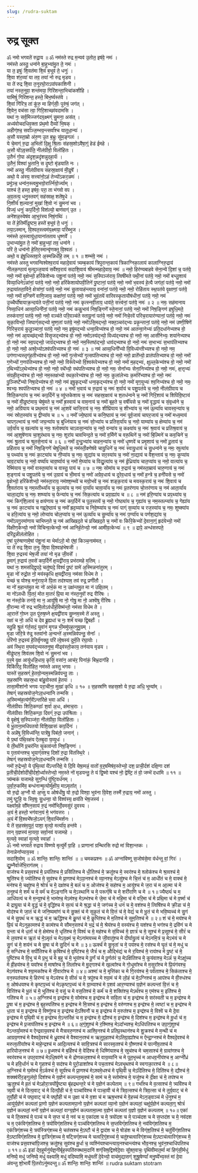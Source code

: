 ```yaml
---
slug: /rudra-suktam
---
```


#  रुद्र सूक्त 
ॐ नमो भगवते॑ रुद्रा॒य ॥ ॐ नम॑स्ते रुद्र म॒न्यव॑ उ॒तोत॒ इष॑वे॒ नमः॑ ।<br /> नम॑स्ते अस्तु॒ धन्व॑ने बा॒हुभ्या॑मु॒त ते॒ नमः॑ ।<br /> या त॒ इषुः॑ शि॒वत॑मा शि॒वं ब॒भूव॑ ते॒ धनुः॑ ।<br /> शि॒वा श॑र॒व्या॑ या तव॒ तया॑ नो रुद्र मृडय ।<br /> या ते॑ रुद्र शि॒वा त॒नूरघो॒राऽपा॑पकाशिनी ।<br /> तया॑ नस्त॒नुवा॒ शन्त॑मया॒ गिरि॑शन्ता॒भिचा॑कशीहि ।<br /> यामिषुं॑ गिरिशन्त॒ हस्ते॒ बिभ॒र्ष्यस्त॑वे ।<br /> शि॒वां गि॑रित्र॒ तां कु॑रु॒ मा हिग्ं॑सीः॒ पुरु॑षं॒ जग॑त् ।<br /> शि॒वेन॒ वच॑सा त्वा॒ गिरि॒शाच्छा॑वदामसि ।<br /> यथा॑ नः॒ सर्व॒मिज्जग॑दय॒क्ष्मग्ं सु॒मना॒ अस॑त् ।<br /> अध्य॑वोचदधिव॒क्ता प्र॑थ॒मो दैव्यो॑ भि॒षक् ।<br /> अहीग्॑श्च॒ सर्वा᳚ञ्ज॒म्भय॒न्त्सर्वा᳚श्च यातुधा॒न्यः॑ ।<br /> अ॒सौ यस्ता॒म्रो अ॑रु॒ण उ॒त ब॒भ्रुः सु॑म॒ङ्गलः॑ ।<br /> ये चे॒माग्ं रु॒द्रा अ॒भितो॑ दि॒क्षु श्रि॒ताः स॑हस्र॒शोऽवै॑षा॒ग्ं॒ हेड॑ ईमहे ।<br /> अ॒सौ यो॑ऽव॒सर्प॑ति॒ नील॑ग्रीवो॒ विलो॑हितः ।<br /> उ॒तैनं॑ गो॒पा अ॑दृश॒न्नदृ॑शन्नुदहा॒र्यः॑ ।<br /> उ॒तैनं॒ विश्वा॑ भू॒तानि॒ स दृ॒ष्टो मृ॑डयाति नः ।<br /> नमो॑ अस्तु॒ नील॑ग्रीवाय सहस्रा॒क्षाय॑ मी॒ढुषे᳚ ।<br /> अथो॒ ये अ॑स्य॒ सत्त्वा॑नो॒ऽहं तेभ्यो॑ऽकर॒न्नमः॑ ।<br /> प्रमु॑ञ्च॒ धन्व॑न॒स्त्वमु॒भयो॒रार्त्नि॑यो॒र्ज्याम् ।<br /> याश्च॑ ते॒ हस्त॒ इष॑वः॒ परा॒ ता भ॑गवो वप ।<br /> अ॒व॒तत्य॒ धनु॒स्तवग्ं सह॑स्राक्ष॒ शते॑षुधे ।<br /> नि॒शीर्य॑ श॒ल्यानां॒ मुखा॑ शि॒वो नः॑ सु॒मना॑ भव ।<br /> विज्यं॒ धनुः॑ कप॒र्दिनो॒ विश॑ल्यो॒ बाण॑वाग्ं उ॒त ।<br /> अने॑शन्न॒स्येष॑व आ॒भुर॑स्य निषं॒गथिः॑ ।<br /> या ते॑ हे॒तिर्मी॑ढुष्टम॒ हस्ते॑ ब॒भूव॑ ते॒ धनुः॑ ।<br /> तया॒ऽस्मान्, वि॒श्वत॒स्त्वम॑य॒क्ष्मया॒ परि॑ब्भुज ।<br /> नम॑स्ते अ॒स्त्वायु॑धा॒याना॑तताय धृ॒ष्णवे᳚ ।<br /> उ॒भाभ्या॑मु॒त ते॒ नमो॑ बा॒हुभ्यां॒ तव॒ धन्व॑ने ।<br /> परि॑ ते॒ धन्व॑नो हे॒तिर॒स्मान्वृ॑णक्तु वि॒श्वतः॑ ।<br /> अथो॒ य इ॑षु॒धिस्तवा॒रे अ॒स्मन्निधे॑हि॒ तम् ॥ १ ॥ शम्भ॑वे॒ नमः॑ ।<br /> नम॑स्ते अस्तु भगवन्विश्वेश्व॒राय॑ महादे॒वाय॑ त्र्यम्ब॒काय॑ त्रिपुरान्त॒काय॑ त्रिकाग्निका॒लाय॑ कालाग्निरु॒द्राय॑ नीलक॒ण्ठाय॑ मृत्युञ्ज॒याय॑ सर्वेश्व॒राय॑ सदाशि॒वाय॑ श्रीमन्महादे॒वाय॒ नमः॑ ॥ नमो॒ हिर॑ण्यबाहवे सेना॒न्ये॑ दि॒शां च॒ पत॑ये॒ नमो॒ नमो॑ वृ॒क्षेभ्यो॒ हरि॑केशेभ्यः पशू॒नां पत॑ये॒ नमो॒ नमः॑ स॒स्पिञ्ज॑राय॒ त्विषी॑मते पथी॒नां पत॑ये॒ नमो॒ नमो॑ बभ्लु॒शाय॑ विव्या॒धिनेऽन्ना॑नां॒ पत॑ये॒ नमो॒ नमो॒ हरि॑केशायोपवी॒तिने॑ पु॒ष्टानां॒ पत॑ये॒ नमो॒ नमो॑ भ॒वस्य॑ हे॒त्यै जग॑तां॒ पत॑ये॒ नमो॒ नमो॑ रु॒द्राया॑तता॒विने॒ क्षेत्रा॑णां॒ पत॑ये॒ नमो॒ नमः॑ सू॒तायाह॑न्त्याय॒ वना॑नां॒ पत॑ये॒ नमो॒ नमो॒ रोहि॑ताय स्थ॒पत॑ये वृ॒क्षाणां॒ पत॑ये॒ नमो॒ नमो॑ म॒न्त्रिणे॑ वाणि॒जाय॒ कक्षा॑णां॒ पत॑ये॒ नमो॒ नमो॑ भुवं॒तये॑ वारिवस्कृ॒तायौष॑धीनां॒ पत॑ये॒ नमो॒ नम॑ उ॒च्चैर्घो॑षायाक्र॒न्दय॑ते पत्ती॒नां पत॑ये॒ नमो॒ नमः॑ कृत्स्नवी॒ताय॒ धाव॑ते॒ सत्त्व॑नां॒ पत॑ये॒ नमः॑ ॥ २ ॥ नमः॒ सह॑मानाय निव्या॒धिन॑ आव्या॒धिनी॑नां॒ पत॑ये॒ नमो॒ नमः॑ ककु॒भाय॑ निष॒ङ्गिणे᳚ स्ते॒नानां॒ पत॑ये॒ नमो॒ नमो॑ निष॒ङ्गिण॑ इषुधि॒मते॒ तस्क॑राणां॒ पत॑ये॒ नमो॒ नमो॒ वञ्च॑ते परि॒वञ्च॑ते स्तायू॒नां पत॑ये॒ नमो॒ नमो॑ निचे॒रवे॑ परिच॒रायार॑ण्यानां॒ पत॑ये॒ नमो॒ नमः॑ सृका॒विभ्यो॒ जिघाग्ं॑सद्भ्यो मुष्ण॒तां पत॑ये॒ नमो॒ नमो॑ऽसि॒मद्भ्यो॒ नक्त॒ञ्चर॑द्भ्यः प्रकृ॒न्तानां॒ पत॑ये॒ नमो॒ नम॑ उष्णी॒षिणे॑ गिरिच॒राय॑ कुलु॒ञ्चानां॒ पत॑ये॒ नमो॒ नम॒ इषु॑मद्भ्यो धन्वा॒विभ्य॑श्च वो॒ नमो॒ नम॑ आतन्वा॒नेभ्यः॑ प्रति॒दधा॑नेभ्यश्च वो॒ नमो॒ नम॑ आ॒यच्छ॑द्भ्यो विसृ॒जद्भ्य॑श्च वो॒ नमो॒ नमोऽस्य॑द्भ्यो॒ विध्य॑द्भ्यश्च वो॒ नमो॒ नम॒ आसी॑नेभ्यः॒ शया॑नेभ्यश्च वो॒ नमो॒ नमः॑ स्व॒पद्भ्यो॒ जाग्र॑द्भ्यश्च वो॒ नमो॒ नम॒स्तिष्ठ॑द्भ्यो॒ धाव॑द्भ्यश्च वो॒ नमो॒ नमः॑ स॒भाभ्यः॑ स॒भाप॑तिभ्यश्च वो॒ नमो॒ नमो॒ अश्वे॒भ्योऽश्व॑पतिभ्यश्च वो॒ नमः॑ ॥ ३ ॥ नम॑ आव्य॒धिनी᳚भ्यो वि॒विध्य॑न्तीभ्यश्च वो॒ नमो॒ नम॒ उग॑णाभ्यस्तृग्ंह॒तीभ्य॑श्च वो॒ नमो॒ नमो॑ गृ॒त्सेभ्यो॑ गृ॒त्सप॑तिभ्यश्च वो॒ नमो॒ नमो॒ व्राते᳚भ्यो॒ व्रात॑पतिभ्यश्च वो॒ नमो॒ नमो॑ ग॒णेभ्यो॑ ग॒णप॑तिभ्यश्च वो॒ नमो॒ नमो॒ विरू॑पेभ्यो वि॒श्वरू॑पेभ्यश्च वो॒ नमो॒ नमो॑ म॒हद्भ्यः॑, क्षुल्ल॒केभ्य॑श्च वो॒ नमो॒ नमो॑ र॒थिभ्यो॑ऽर॒थेभ्य॑श्च वो॒ नमो॒ नमो॒ रथे᳚भ्यो॒ रथ॑पतिभ्यश्च वो॒ नमो॒ नमः॒ सेना᳚भ्यः सेना॒निभ्य॑श्च वो॒ नमो॒ नमः॑, क्ष॒त्तृभ्यः॑ संग्रही॒तृभ्य॑श्च वो॒ नमो॒ नम॒स्तक्ष॑भ्यो रथका॒रेभ्य॑श्च वो॒ नमो॒ नमः॒ कुला॑लेभ्यः क॒र्मारे᳚भ्यश्च वो॒ नमो॒ नमः॑ पु॒ञ्जिष्टे᳚भ्यो निषा॒देभ्य॑श्च वो॒ नमो॒ नम॑ इषु॒कृद्भ्यो॑ धन्व॒कृद्भ्य॑श्च वो॒ नमो॒ नमो॑ मृग॒युभ्यः॑ श्व॒निभ्य॑श्च वो॒ नमो॒ नमः॒ श्वभ्यः॒ श्वप॑तिभ्यश्च वो॒ नमः॑ ॥ ४ ॥ नमो॑ भ॒वाय॑ च रु॒द्राय॑ च॒ नमः॑ श॒र्वाय॑ च पशु॒पत॑ये च॒ नमो॒ नील॑ग्रीवाय च शिति॒कण्ठा॑य च॒ नमः॑ कप॒र्दिने॑ च॒ व्यु॑प्तकेशाय च॒ नमः॑ सहस्रा॒क्षाय॑ च श॒तध॑न्वने च॒ नमो॑ गिरि॒शाय॑ च शिपिवि॒ष्टाय॑ च॒ नमो॑ मी॒ढुष्ट॑माय॒ चेषु॑मते च॒ नमो᳚ ह्र॒स्वाय॑ च वाम॒नाय॑ च॒ नमो॑ बृह॒ते च॒ वर्षी॑यसे च॒ नमो॑ वृ॒द्धाय॑ च सं॒वृध्व॑ने च॒ नमो॒ अग्रि॑याय च प्रथ॒माय॑ च॒ नम॑ आ॒शवे॑ चाजि॒राय॑ च॒ नमः॒ शीघ्रि॑याय च॒ शीभ्या॑य च॒ नम॑ ऊ॒र्म्या॑य चावस्व॒न्या॑य च॒ नमः॑ स्रोत॒स्या॑य च॒ द्वीप्या॑य च ॥ ५ ॥ नमो᳚ ज्ये॒ष्ठाय॑ च कनि॒ष्ठाय॑ च॒ नमः॑ पूर्व॒जाय॑ चापर॒जाय॑ च॒ नमो॑ मध्य॒माय॑ चापग॒ल्भाय॑ च॒ नमो॑ जघ॒न्या॑य च॒ बुध्नि॑याय च॒ नमः॑ सो॒भ्या॑य च प्रतिस॒र्या॑य च॒ नमो॒ याम्या॑य च॒ क्षेम्या॑य च॒ नम॑ उर्व॒र्या॑य च॒ खल्या॑य च॒ नमः॒ श्लोक्या॑य चाऽवसा॒न्या॑य च॒ नमो॒ वन्या॑य च॒ कक्ष्या॑य च॒ नमः॑ श्र॒वाय॑ च प्रतिश्र॒वाय॑ च॒ नम॑ आ॒शुषे॑णाय चा॒शुर॑थाय च॒ नमः॒ शूरा॑य चावभिन्द॒ते च॒ नमो॑ व॒र्मिणे॑ च वरू॒थिने॑ च॒ नमो॑ बि॒ल्मिने॑ च कव॒चिने॑ च॒ नमः॑ श्रु॒ताय॑ च श्रुतसे॒नाय॑ च ॥ ६ ॥ नमो॑ दुन्दु॒भ्या॑य चाहन॒न्या॑य च॒ नमो॑ धृ॒ष्णवे॑ च प्रमृ॒शाय॑ च॒ नमो॑ दू॒ताय॑ च॒ प्रहि॑ताय च॒ नमो॑ निष॒ङ्गिणे॑ चेषुधि॒मते॑ च॒ नम॑स्ती॒क्ष्णेष॑वे चायु॒धिने॑ च॒ नमः॑ स्वायु॒धाय॑ च सु॒धन्व॑ने च॒ नमः॒ स्रुत्या॑य च॒ पथ्या॑य च॒ नमः॑ का॒ट्या॑य च नी॒प्या॑य च॒ नमः॒ सूद्या॑य च सर॒स्या॑य च॒ नमो॑ ना॒द्याय॑ च वैश॒न्ताय॑ च॒ नमः॒ कूप्या॑य चाव॒ट्या॑य च॒ नमो॒ वर्ष्या॑य चाव॒र्ष्याय॑ च॒ नमो॑ मे॒घ्या॑य च विद्यु॒त्या॑य च॒ नम॑ ई॒ध्रिया॑य चात॒प्या॑य च॒ नमो॒ वात्या॑य च॒ रेष्मि॑याय च॒ नमो॑ वास्त॒व्या॑य च वास्तु॒ पाय॑ च ॥ ७ ॥ नमः॒ सोमा॑य च रु॒द्राय॑ च॒ नम॑स्ता॒म्राय॑ चारु॒णाय॑ च॒ नमः॑ श॒ङ्गाय॑ च पशु॒पत॑ये च॒ नम॑ उ॒ग्राय॑ च भी॒माय॑ च॒ नमो॑ अग्रेव॒धाय॑ च दूरेव॒धाय॑ च॒ नमो॑ ह॒न्त्रे च॒ हनी॑यसे च॒ नमो॑ वृ॒क्षेभ्यो॒ हरि॑केशेभ्यो॒ नम॑स्ता॒राय॒ नम॑श्श॒म्भवे॑ च मयो॒भवे॑ च॒ नमः॑ शङ्क॒राय॑ च मयस्क॒राय॑ च॒ नमः॑ शि॒वाय॑ च शि॒वत॑राय च॒ नम॒स्तीर्थ्या॑य च॒ कूल्या॑य च॒ नमः॑ पा॒र्या॑य चावा॒र्या॑य च॒ नमः॑ प्र॒तर॑णाय चो॒त्तर॑णाय च॒ नम॑ आता॒र्या॑य चाला॒द्या॑य च॒ नमः॒ शष्प्या॑य च॒ फेन्या॑य च॒ नमः॑ सिक॒त्या॑य च प्रवा॒ह्या॑य च ॥ ८ ॥ नम॑ इरि॒ण्या॑य च प्रप॒थ्या॑य च॒ नमः॑ किग्ंशि॒लाय॑ च॒ क्षय॑णाय च॒ नमः॑ कप॒र्दिने॑ च पुल॒स्तये॑ च॒ नमो॒ गोष्ठ्या॑य च॒ गृह्या॑य च॒ नम॒स्तल्प्या॑य च॒ गेह्या॑य च॒ नमः॑ का॒ट्या॑य च गह्वरे॒ष्ठाय॑ च॒ नमो᳚ ह्रद॒य्या॑य च निवे॒ष्प्या॑य च॒ नमः॑ पाग्ं स॒व्या॑य च रज॒स्या॑य च॒ नमः॒ शुष्क्या॑य च हरि॒त्या॑य च॒ नमो॒ लोप्या॑य चोल॒प्या॑य च॒ नम॑ ऊ॒र्व्या॑य च सू॒र्म्या॑य च॒ नमः॑ प॒र्ण्या॑य च पर्णश॒द्या॑य च॒ नमो॑ऽपगु॒रमा॑णाय चाभिघ्न॒ते च॒ नम॑ आख्खिद॒ते च॑ प्रख्खिद॒ते च॒ नमो॑ वः किरि॒केभ्यो॑ दे॒वाना॒ग्ं॒ हृद॑येभ्यो॒ नमो॑ विक्षीण॒केभ्यो॒ नमो॑ विचिन्व॒त्केभ्यो॒ नम॑ आनिर्ह॒तेभ्यो॒ नम॑ आमीव॒त्केभ्यः॑ ॥ ९ ॥ द्रापे॒ अन्ध॑सस्पते॒ दरि॑द्र॒न्नील॑लोहित ।<br /> ए॒षां पुरु॑षाणामे॒षां प॑शू॒नां मा भेर्माऽरो॒ मो ए॑षां॒ किञ्च॒नाम॑मत् ।<br /> या ते॑ रुद्र शि॒वा त॒नूः शि॒वा वि॒श्वाह॑भेषजी ।<br /> शि॒वा रु॒द्रस्य॑ भेष॒जी तया॑ नो मृड जी॒वसे᳚ ।<br /> इ॒माग्ं रु॒द्राय॑ त॒वसे॑ कप॒र्दिने᳚ क्ष॒यद्वी॑राय॒ प्रभ॑रामहे म॒तिम् ।<br /> यथा॑ नः॒ शमस॑द्द्वि॒पदे॒ चतु॑ष्पदे॒ विश्वं॑ पु॒ष्टं ग्रामे॑ अ॒स्मिन्नना॑तुरम् ।<br /> मृ॒डा नो॑ रुद्रो॒त नो॒ मय॑स्कृधि क्ष॒यद्वी॑राय॒ नम॑सा विधेम ते ।<br /> यच्छं च॒ योश्च॒ मनु॑राय॒जे पि॒ता तद॑श्याम॒ तव॑ रुद्र॒ प्रणी॑तौ ।<br /> मा नो॑ म॒हान्त॑मु॒त मा नो॑ अर्भ॒कं मा न॒ उक्ष॑न्तमु॒त मा न॑ उक्षि॒तम् ।<br /> मा नो॑ऽवधीः पि॒तरं॒ मोत मा॒तरं॑ प्रि॒या मा न॑स्त॒नुवो॑ रुद्र रीरिषः ।<br /> मा न॑स्तो॒के तन॑ये॒ मा न॒ आयु॑षि॒ मा नो॒ गोषु॒ मा नो॒ अश्वे॑षु रीरिषः ।<br /> वी॒रान्मा नो॑ रुद्र भामि॒तोऽव॑धीर्ह॒विष्म॑न्तो॒ नम॑सा विधेम ते ।<br /> आ॒रात्ते॑ गो॒घ्न उ॒त पू॑रुष॒घ्ने क्ष॒यद्वी॑राय सु॒म्नम॒स्मे ते॑ अस्तु ।<br /> रक्षा॑ च नो॒ अधि॑ च देव ब्रू॒ह्यधा॑ च नः॒ शर्म॑ यच्छ द्वि॒बर्हाः᳚ ।<br /> स्तु॒हि श्रु॒तं ग॑र्त॒सदं॒ युवा॑नं मृ॒गन्न भी॒ममु॑पह॒त्नुमु॒ग्रम् ।<br /> मृ॒डा ज॑रि॒त्रे रु॑द्र॒ स्तवा॑नो अ॒न्यन्ते॑ अ॒स्मन्निव॑पन्तु॒ सेनाः᳚ ।<br /> परि॑णो रु॒द्रस्य॑ हे॒तिर्वृ॑णक्तु॒ परि॑ त्वे॒षस्य॑ दुर्म॒ति र॑घा॒योः ।<br /> अव॑ स्थि॒रा म॒घव॑द्भ्यस्तनुष्व॒ मीढ्व॑स्तो॒काय॒ तन॑याय मृडय ।<br /> मीढु॑ष्टम॒ शिव॑तम शि॒वो नः॑ सु॒मना॑ भव ।<br /> प॒र॒मे वृ॒क्ष आयु॑धन्नि॒धाय॒ कृत्तिं॒ वसा॑न॒ आच॑र॒ पिना॑कं॒ बिभ्र॒दाग॑हि ।<br /> विकि॑रिद॒ विलो॑हित॒ नम॑स्ते अस्तु भगवः ।<br /> यास्ते॑ स॒हस्रग्ं॑ हे॒तयो॒न्यम॒स्मन्निव॑पन्तु॒ ताः ।<br /> स॒हस्रा॑णि सहस्र॒धा बा॑हु॒वोस्तव॑ हे॒तयः॑ ।<br /> तासा॒मीशा॑नो भगवः परा॒चीना॒ मुखा॑ कृधि ॥ १० ॥ स॒हस्रा॑णि सहस्र॒शो ये रु॒द्रा अधि॒ भूम्या᳚म् ।<br /> तेषाग्ं॑ सहस्रयोज॒नेऽव॒धन्वा॑नि तन्मसि ।<br /> अ॒स्मिन्म॑ह॒त्य॑र्ण॒वे᳚ऽन्तरि॑क्षे भ॒वा अधि॑ ।<br /> नील॑ग्रीवाः शिति॒कण्ठाः᳚ श॒र्वा अ॒धः, क्ष॑माच॒राः ।<br /> नील॑ग्रीवाः शिति॒कण्ठा॒ दिवग्ं॑ रु॒द्रा उप॑श्रिताः ।<br /> ये वृ॒क्षेषु॑ स॒स्पिञ्ज॑रा॒ नील॑ग्रीवा॒ विलो॑हिताः ।<br /> ये भू॒ताना॒मधि॑पतयो विशि॒खासः॑ कप॒र्दिनः॑ ।<br /> ये अन्ने॑षु वि॒विध्य॑न्ति॒ पात्रे॑षु॒ पिब॑तो॒ जनान्॑ ।<br /> ये प॒थां प॑थि॒रक्ष॑य ऐलबृ॒दा य॒व्युधः॑ ।<br /> ये ती॒र्थानि॑ प्र॒चर॑न्ति सृ॒काव॑न्तो निष॒ङ्गिणः॑ ।<br /> य ए॒ताव॑न्तश्च॒ भूयाग्ं॑सश्च॒ दिशो॑ रु॒द्रा वि॑तस्थि॒रे ।<br /> तेषाग्ं॑ सहस्रयोज॒नेऽव॒धन्वा॑नि तन्मसि ।<br /> नमो॑ रु॒द्रेभ्यो॒ ये पृ॑थि॒व्यां ये᳚ऽन्तरि॑क्षे॒ ये दि॒वि येषा॒मन्नं॒ वातो॑ व॒र्॒षमिष॑व॒स्तेभ्यो॒ दश॒ प्राची॒र्दश॑ दक्षि॒णा दश॑ प्र॒तीची॒र्दशोदी॑ची॒र्दशो॒र्ध्वास्तेभ्यो॒ नम॒स्ते नो॑ मृडयन्तु॒ ते यं द्वि॒ष्मो यश्च॑ नो॒ द्वेष्टि॒ तं वो॒ जम्भे॑ दधामि ॥ ११ ॥ त्र्य॑म्बकं यजामहे सुग॒न्धिं पु॑ष्टि॒वर्ध॑नम् ।<br /> उ॒र्वा॒रु॒कमि॑व॒ बन्ध॑नान्मृ॒त्योर्मु॑क्षीय॒ माऽमृता᳚त् ।<br /> यो रु॒द्रो अ॒ग्नौ यो अ॒प्सु य ओष॑धीषु॒ यो रु॒द्रो विश्वा॒ भुव॑ना वि॒वेश॒ तस्मै॑ रु॒द्राय॒ नमो॑ अस्तु ।<br /> तमु॑ ष्टु॒हि॒ यः स्वि॒षुः सु॒धन्वा॒ यो विश्व॑स्य॒ क्षय॑ति भेष॒जस्य॑ ।<br /> यक्ष्वा᳚म॒हे सौ᳚मन॒साय॑ रु॒द्रं नमो᳚भिर्दे॒वमसु॑रं दुवस्य ।<br /> अ॒यं मे॒ हस्तो॒ भग॑वान॒यं मे॒ भग॑वत्तरः ।<br /> अ॒यं मे᳚ वि॒श्वभे᳚षजो॒ऽयग्ं शि॒वाभि॑मर्शनः ।<br /> ये ते॑ स॒हस्र॑म॒युतं॒ पाशा॒ मृत्यो॒ मर्त्या॑य॒ हन्त॑वे ।<br /> तान् य॒ज्ञस्य॑ मा॒यया॒ सर्वा॒नव॑ यजामहे ।<br /> मृ॒त्यवे॒ स्वाहा॑ मृ॒त्यवे॒ स्वाहा᳚ ।<br /> ॐ नमो भगवते रुद्राय विष्णवे मृत्यु॑र्मे पा॒हि ॥ प्राणानां ग्रन्थिरसि रुद्रो मा॑ विशा॒न्तकः ।<br /> तेनान्नेना᳚प्याय॒स्व ।<br /> सदाशि॒वोम् ॥ ॐ शान्तिः॒ शान्तिः॒ शान्तिः॑ ॥ ॥ चमकप्रश्नः ॥ ॐ अग्ना॑विष्णू स॒जोष॑से॒मा व॑र्धन्तु वां॒ गिरः॑ ।<br /> द्यु॒म्नैर्वाजे॑भि॒राग॑तम् ।<br /> वाज॑श्च मे प्रस॒वश्च॑ मे॒ प्रय॑तिश्च मे॒ प्रसि॑तिश्च मे धी॒तिश्च॑ मे॒ क्रतु॑श्च मे॒ स्वर॑श्च मे॒ श्लोक॑श्च मे श्रा॒वश्च॑ मे॒ श्रुति॑श्च मे॒ ज्योति॑श्च मे॒ सुव॑श्च मे प्रा॒णश्च॑ मेऽपा॒नश्च॑ मे व्या॒नश्च॒ मेऽसु॑श्च मे चि॒त्तं च॑ म॒ आधी॑तं च मे॒ वाक्च॑ मे॒ मन॑श्च मे॒ चक्षु॑श्च मे॒ श्रोत्रं॑ च मे॒ दक्ष॑श्च मे॒ बलं॑ च म॒ ओज॑श्च मे॒ सह॑श्च म॒ आयु॑श्च मे ज॒रा च॑ म आ॒त्मा च॑ मे त॒नूश्च॑ मे॒ शर्म॑ च मे॒ वर्म॑ च मे॒ऽङ्गा॑नि च मे॒ऽस्थानि॑ च मे॒ परूग्ं॑षि च मे॒ शरी॑राणि च मे ॥ १॥ ज्यैष्ठ्यं॑ च म॒ आधि॑पत्यं च मे म॒न्युश्च॑ मे॒ भाम॑श्च॒ मेऽम॑श्च॒ मेऽम्भ॑श्च मे जे॒मा च॑ मे महि॒मा च॑ मे वरि॒मा च॑ मे प्रथि॒मा च॑ मे व॒र्ष्मा च॑ मे द्राघु॒या च॑ मे वृ॒द्धं च॑ मे॒ वृद्धि॑श्च मे स॒त्यं च॑ मे श्र॒द्धा च॑ मे॒ जग॑च्च मे॒ धनं॑ च मे॒ वश॑श्च मे॒ त्विषि॑श्च मे क्री॒डा च॑ मे॒ मोद॑श्च मे जा॒तं च॑ मे जनि॒ष्यमा॑णं च मे सू॒क्तं च॑ मे सुकृ॒तं च॑ मे वि॒त्तं च॑ मे॒ वेद्यं॑ च मे भू॒तं च॑ मे भवि॒ष्यच्च॑ मे सु॒गं च॑ मे सु॒पथं॑ च म ऋ॒द्धं च॑ म॒ ऋद्धि॑श्च मे कॢ॒प्तं च॑ मे॒ कॢप्ति॑श्च मे म॒तिश्च॑ मे सुम॒तिश्च॑ मे ॥ २॥ शं च॑ मे॒ मय॑श्च मे प्रि॒यं च॑ मेऽनुका॒मश्च॑ मे॒ काम॑श्च मे सौमन॒सश्च॑ मे भ॒द्रं च॑ मे॒ श्रेय॑श्च मे॒ वस्य॑श्च मे॒ यश॑श्च मे॒ भग॑श्च मे॒ द्रवि॑णं च मे य॒न्ता च॑ मे ध॒र्ता च॑ मे॒ क्षेम॑श्च मे॒ धृति॑श्च मे॒ विश्वं॑ च मे॒ मह॑श्च मे सं॒विच्च॑ मे॒ ज्ञात्रं॑ च मे॒ सूश्च॑ मे प्र॒सूश्च॑ मे॒ सीरं॑ च मे ल॒यश्च॑ म ऋ॒तं च॑ मे॒ऽमृतं॑ च मेऽय॒क्ष्मं च॒ मेऽना॑मयच्च मे जी॒वातु॑श्च मे दीर्घायु॒त्वं च॑ मेऽनमि॒त्रं च॒ मेऽभ॑यं च मे सु॒गं च॑ मे॒ शय॑नं च मे सू॒षा च॑ मे सु॒दिनं॑ च मे ॥ ३॥ ऊर्क्च॑ मे सू॒नृता॑ च मे॒ पय॑श्च मे॒ रस॑श्च मे घृ॒तं च॑ मे॒ मधु॑ च मे॒ सग्धि॑श्च मे॒ सपी॑तिश्च मे कृ॒षिश्च॑ मे॒ वृष्टि॑श्च मे॒ जैत्रं॑ च म॒ औद्भि॑द्यं च मे र॒यिश्च॑ मे॒ राय॑श्च मे पु॒ष्टं च॑ मे॒ पुष्टि॑श्च मे वि॒भु च॑ मे प्र॒भु च॑ मे ब॒हु च॑ मे॒ भूय॑श्च मे पू॒र्णं च॑ मे पू॒र्णत॑रं च॒ मेऽक्षि॑तिश्च मे॒ कूय॑वाश्च॒ मेऽन्नं॑ च॒ मेऽक्षु॑च्च मे व्री॒हय॑श्च मे॒ यवा᳚श्च मे॒ माषा᳚श्च मे॒ तिला᳚श्च मे मु॒द्गाश्च॑ मे ख॒ल्वा᳚श्च मे गो॒धूमा᳚श्च मे म॒सुरा᳚श्च मे प्रि॒यंग॑वश्च॒ मेऽण॑वश्च मे श्या॒मका᳚श्च मे नी॒वारा᳚श्च मे ॥ ४॥ अश्मा॑ च मे॒ मृत्ति॑का च मे गि॒रय॑श्च मे॒ पर्व॑ताश्च मे॒ सिक॑ताश्च मे॒ वन॒स्पत॑यश्च मे॒ हिर॑ण्यं च॒ मेऽय॑श्च मे॒ सीसं॑ च मे॒ त्रपु॑श्च मे श्या॒मं च॑ मे लो॒हं च॑ मे॒ऽग्निश्च॑ म॒ आप॑श्च मे वी॒रुध॑श्च म॒ ओष॑धयश्च मे कृष्टप॒च्यं च॑ मेऽकृष्टप॒च्यं च॑ मे ग्रा॒म्याश्च॑ मे प॒शव॑ आर॒ण्याश्च॑ य॒ज्ञेन॑ कल्पन्तां वि॒त्तं च मे॒ वित्ति॑श्च मे भू॒तं च॑ मे॒ भूति॑श्च मे॒ वसु॑ च मे वस॒तिश्च॑ मे॒ कर्म॑ च मे॒ शक्ति॑श्च॒ मेऽर्थ॑श्च म॒ एम॑श्च म॒ इति॑श्च मे॒ गति॑श्च मे ॥ ५॥ अ॒ग्निश्च॑ म॒ इन्द्र॑श्च मे॒ सोम॑श्च म॒ इन्द्र॑श्च मे सवि॒ता च॑ म॒ इन्द्र॑श्च मे॒ सर॑स्वती च म॒ इन्द्र॑श्च मे पू॒षा च॑ म॒ इन्द्र॑श्च मे॒ बृह॒स्पति॑श्च म॒ इन्द्र॑श्च मे मि॒त्रश्च॑ म॒ इन्द्र॑श्च मे॒ वरु॑णश्च म॒ इन्द्र॑श्च मे॒ त्वष्टा॑ च म॒ इन्द्र॑श्च मे धा॒ता च॑ म॒ इन्द्र॑श्च मे॒ विष्णु॑श्च म॒ इन्द्र॑श्च मे॒ऽश्विनौ॑ च म॒ इन्द्र॑श्च मे म॒रुत॑श्च म॒ इन्द्र॑श्च मे॒ विश्वे॑ च मे दे॒वा इन्द्र॑श्च मे पृथि॒वी च॑ म॒ इन्द्र॑श्च मे॒ऽन्तरि॑क्षं च म॒ इन्द्र॑श्च मे॒ द्यौश्च॑ म॒ इन्द्र॑श्च मे॒ दिश॑श्च म॒ इन्द्र॑श्च मे मू॒र्धा च॑ म॒ इन्द्र॑श्च मे प्र॒जाप॑तिश्च म॒ इन्द्र॑श्च मे ॥ ६॥ अ॒ग्ं॒शुश्च॑ मे र॒श्मिश्च॒ मेऽदा᳚भ्यश्च॒ मेऽधि॑पतिश्च म उपा॒ग्ं॒शुश्च॑ मेऽन्तर्या॒मश्च॑ म ऐन्द्रवाय॒वश्च॑ मे मैत्रावरु॒णश्च॑ म आश्वि॒नश्च॑ मे प्रतिप्र॒स्थान॑श्च मे शु॒क्रश्च॑ मे म॒न्थी च॑ म आग्रय॒णश्च॑ मे वैश्वदे॒वश्च॑ मे ध्रु॒वश्च॑ मे वैश्वान॒रश्च॑ म ऋतुग्र॒हाश्च॑ मेऽतिग्रा॒ह्या᳚श्च म ऐन्द्रा॒ग्नश्च॑ मे वैश्वदे॒वश्च॑ मे मरुत्व॒तीया᳚श्च मे माहे॒न्द्रश्च॑ म आदि॒त्यश्च॑ मे सावि॒त्रश्च॑ मे सारस्व॒तश्च॑ मे पौ॒ष्णश्च॑ मे पात्नीव॒तश्च॑ मे हारियोज॒नश्च॑ मे ॥ ७॥ इ॒ध्मश्च॑ मे ब॒र्हिश्च॑ मे॒ वेदि॑श्च मे॒ धिष्णि॑याश्च मे॒ स्रुच॑श्च मे चम॒साश्च॑ मे॒ ग्रावा॑णश्च मे॒ स्वर॑वश्च म उपर॒वाश्च॑ मेऽधि॒षव॑णे च मे द्रोणकल॒शश्च॑ मे वाय॒व्या॑नि च मे पूत॒भृच्च॑ म आधव॒नीय॑श्च म॒ आग्नी᳚ध्रं च मे हवि॒र्धानं॑ च मे गृ॒हाश्च॑ मे॒ सद॑श्च मे पुरो॒डाशा᳚श्च मे पच॒ताश्च॑ मेऽवभृ॒थश्च॑ मे स्वगाका॒रश्च॑ मे ॥ ८॥ अ॒ग्निश्च॑ मे घ॒र्मश्च॑ मे॒ऽर्कश्च॑ मे॒ सूर्य॑श्च मे प्रा॒णश्च॑ मेऽश्वमे॒धश्च॑ मे पृथि॒वी च॒ मेऽदि॑तिश्च मे॒ दिति॑श्च मे॒ द्यौश्च॑ मे॒ शक्क्व॑रीर॒ङ्गुल॑यो॒ दिश॑श्च मे य॒ज्ञेन॑ कल्पन्ता॒मृक्च॑ मे॒ साम॑ च मे॒ स्तोम॑श्च मे॒ यजु॑श्च मे दी॒क्षा च॑ मे॒ तप॑श्च म ऋ॒तुश्च॑ मे व्र॒तं च॑ मेऽहोरा॒त्रयो᳚र्वृ॒ष्ट्या बृ॑हद्रथन्त॒रे च॑ मे य॒ज्ञेन॑ कल्पेताम् ॥ ९॥ गर्भा᳚श्च मे व॒त्साश्च॑ मे॒ त्र्यवि॑श्च मे त्र्य॒वी च॑ मे दित्य॒वाट् च॑ मे दित्यौ॒ही च॑ मे॒ पञ्चा॑विश्च मे पञ्चा॒वी च॑ मे त्रिव॒त्सश्च॑ मे त्रिव॒त्सा च॑ मे तुर्य॒वाट् च॑ मे तुर्यौ॒ही च॑ मे पष्ठ॒वाट् च॑ मे पष्ठौ॒ही च॑ म उ॒क्षा च॑ मे व॒शा च॑ म ऋष॒भश्च॑ मे वे॒हच्च॑ मेऽन॒ड्वाञ्च॑ मे धे॒नुश्च॑ म॒ आयु॑र्य॒ज्ञेन॑ कल्पतां प्रा॒णो य॒ज्ञेन॑ कल्पतामपा॒नो य॒ज्ञेन॑ कल्पतां व्या॒नो य॒ज्ञेन॑ कल्पतां॒ चक्षु॑र्य॒ज्ञेन॑ कल्पता॒ग्॒ श्रोत्रं॑ य॒ज्ञेन॑ कल्पतां॒ मनो॑ य॒ज्ञेन॑ कल्पतां॒ वाग्य॒ज्ञेन॑ कल्पतामा॒त्मा य॒ज्ञेन॑ कल्पतां य॒ज्ञो य॒ज्ञेन॑ कल्पताम् ॥ १०॥ एका॑ च मे ति॒स्रश्च॑ मे॒ पञ्च॑ च मे स॒प्त च॑ मे॒ नव॑ च म॒ एका॑दश च मे॒ त्रयो॑दश च मे॒ पञ्च॑दश च मे स॒प्तद॑श च मे॒ नव॑दश च म॒ एक॑विग्ंशतिश्च मे॒ त्रयो॑विग्ंशतिश्च मे॒ पञ्च॑विग्ंशतिश्च मे स॒प्तविग्ं॑शतिश्च मे॒ नव॑विग्ंशतिश्च म॒ एक॑त्रिग्ंशच्च मे॒ त्रय॑स्त्रिग्ंशच्च मे॒ चत॑स्रश्च मे॒ऽष्टौ च॑ मे॒ द्वाद॑श च मे॒ षोड॑श च मे विग्ंश॒तिश्च॑ मे॒ चतु॑र्विग्ंशतिश्च मे॒ऽष्टाविग्ं॑शतिश्च मे॒ द्वात्रिग्ं॑शच्च मे॒ षट्त्रिग्ं॑शच्च मे चत्वरि॒ग्ं॒शच्च॑ मे॒ चतु॑श्चत्वारिग्ंशच्च मे॒ऽष्टाच॑त्वारिग्ंशच्च मे॒ वाज॑श्च प्रस॒वश्चा॑पि॒जश्च॒ क्रतु॑श्च॒ सुव॑श्च मू॒र्धा च॒ व्यश्नि॑यश्चान्त्याय॒नश्चान्त्य॑श्च भौव॒नश्च॒ भुव॑न॒श्चाधि॑पतिश्च ॥ ११॥ ॐ इडा॑ देव॒हूर्मनु॑र्यज्ञ॒नीर्बृह॒स्पति॑रुक्थाम॒दानि॑ शग्ंसिष॒द्विश्वे॑दे॒वाः सू᳚क्त॒वाचः॒ पृथि॑वीमात॒र्मा मा॑ हिग्ंसी॒र्मधु॑ मनिष्ये॒ मधु॑ जनिष्ये॒ मधु॑ वक्ष्यामि॒ मधु॑ वदिष्यामि॒ मधु॑मतीं दे॒वेभ्यो॒ वाच॑मुद्यासग्ं शुश्रू॒षेण्यां᳚ मनु॒ष्ये᳚भ्य॒स्तं मा॑ दे॒वा अ॑वन्तु शो॒भायै॑ पि॒तरोऽनु॑मदन्तु॥ ॐ शान्तिः॒ शान्तिः॒ शान्तिः॑ ॥
<span class='index-text'> rudra suktam stotram </span>